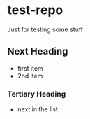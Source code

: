 # test-repo
Just for testing some stuff
## Next Heading
* first item
* 2nd item
### Tertiary Heading
* next in the list
